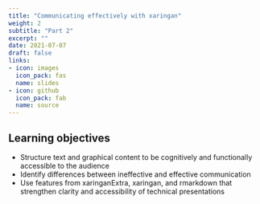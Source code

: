 ```yaml
---
title: "Communicating effectively with xaringan"
weight: 2
subtitle: "Part 2"
excerpt: ""
date: 2021-07-07
draft: false
links:
- icon: images
  icon_pack: fas
  name: slides
- icon: github
  icon_pack: fab
  name: source
---
```


## Learning objectives

+  Structure text and graphical content to be cognitively and functionally accessible to the audience
+  Identify differences between ineffective and effective communication
+  Use features from xaringanExtra, xaringan, and rmarkdown that strengthen clarity and accessibility of technical presentations

